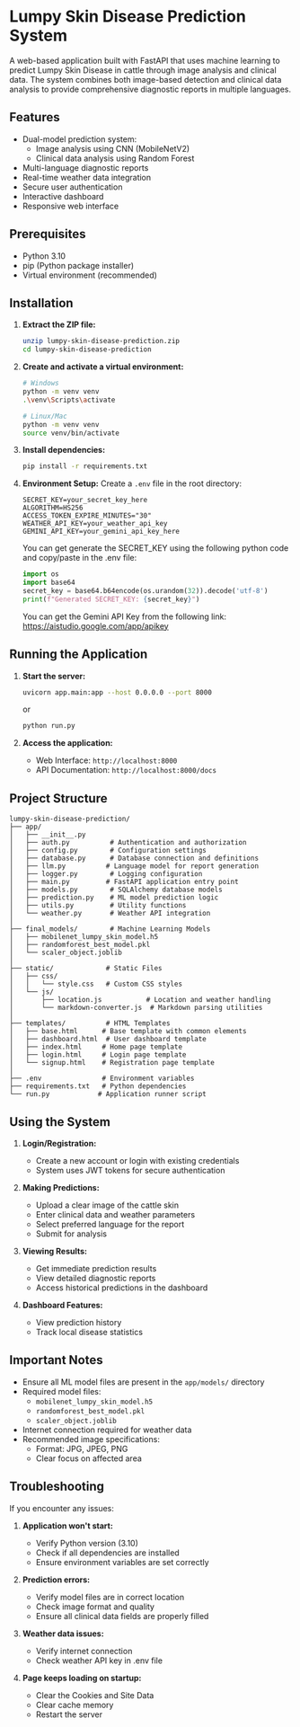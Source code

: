 # Lumpy Skin Disease Prediction System

A web-based application built with FastAPI that uses machine learning to predict Lumpy Skin Disease in cattle through image analysis and clinical data. The system combines both image-based detection and clinical data analysis to provide comprehensive diagnostic reports in multiple languages.

## Features

- Dual-model prediction system:
  - Image analysis using CNN (MobileNetV2)
  - Clinical data analysis using Random Forest
- Multi-language diagnostic reports
- Real-time weather data integration
- Secure user authentication
- Interactive dashboard
- Responsive web interface

## Prerequisites

- Python 3.10
- pip (Python package installer)
- Virtual environment (recommended)

## Installation

1. **Extract the ZIP file:**
   ```bash
   unzip lumpy-skin-disease-prediction.zip
   cd lumpy-skin-disease-prediction
   ```

2. **Create and activate a virtual environment:**
   ```bash
   # Windows
   python -m venv venv
   .\venv\Scripts\activate

   # Linux/Mac
   python -m venv venv
   source venv/bin/activate
   ```

3. **Install dependencies:**
   ```bash
   pip install -r requirements.txt
   ```

4. **Environment Setup:**
   Create a `.env` file in the root directory:
   ```
   SECRET_KEY=your_secret_key_here
   ALGORITHM=HS256
   ACCESS_TOKEN_EXPIRE_MINUTES="30"
   WEATHER_API_KEY=your_weather_api_key
   GEMINI_API_KEY=your_gemini_api_key_here
   ```
   You can get generate the SECRET_KEY using the following python code and copy/paste in the .env file:
   ```python
   import os
   import base64
   secret_key = base64.b64encode(os.urandom(32)).decode('utf-8')
   print(f"Generated SECRET_KEY: {secret_key}")
   ```
   You can get the Gemini API Key from the following link:
   https://aistudio.google.com/app/apikey


## Running the Application

1. **Start the server:**
   ```bash
   uvicorn app.main:app --host 0.0.0.0 --port 8000
   ```
   or
   ```bash
   python run.py
   ```

2. **Access the application:**
   - Web Interface: `http://localhost:8000`
   - API Documentation: `http://localhost:8000/docs`

## Project Structure
```
lumpy-skin-disease-prediction/
├── app/
│   ├── __init__.py
│   ├── auth.py          # Authentication and authorization
│   ├── config.py        # Configuration settings
│   ├── database.py      # Database connection and definitions
│   ├── llm.py          # Language model for report generation
│   ├── logger.py        # Logging configuration
│   ├── main.py         # FastAPI application entry point
│   ├── models.py        # SQLAlchemy database models
│   ├── prediction.py    # ML model prediction logic
│   ├── utils.py         # Utility functions
│   └── weather.py       # Weather API integration
│
├── final_models/        # Machine Learning Models
│   ├── mobilenet_lumpy_skin_model.h5
│   ├── randomforest_best_model.pkl
│   └── scaler_object.joblib
│
├── static/             # Static Files
│   ├── css/
│   │   └── style.css   # Custom CSS styles
│   └── js/
│       ├── location.js           # Location and weather handling
│       └── markdown-converter.js  # Markdown parsing utilities
│
├── templates/          # HTML Templates
│   ├── base.html      # Base template with common elements
│   ├── dashboard.html  # User dashboard template
│   ├── index.html     # Home page template
│   ├── login.html     # Login page template
│   └── signup.html    # Registration page template
│
├── .env               # Environment variables
├── requirements.txt   # Python dependencies
└── run.py            # Application runner script
```


## Using the System

1. **Login/Registration:**
   - Create a new account or login with existing credentials
   - System uses JWT tokens for secure authentication

2. **Making Predictions:**
   - Upload a clear image of the cattle skin
   - Enter clinical data and weather parameters
   - Select preferred language for the report
   - Submit for analysis

3. **Viewing Results:**
   - Get immediate prediction results
   - View detailed diagnostic reports
   - Access historical predictions in the dashboard

4. **Dashboard Features:**
   - View prediction history
   - Track local disease statistics

## Important Notes

- Ensure all ML model files are present in the `app/models/` directory
- Required model files:
  - `mobilenet_lumpy_skin_model.h5`
  - `randomforest_best_model.pkl`
  - `scaler_object.joblib`
- Internet connection required for weather data
- Recommended image specifications:
  - Format: JPG, JPEG, PNG
  - Clear focus on affected area

## Troubleshooting

If you encounter any issues:

1. **Application won't start:**
   - Verify Python version (3.10)
   - Check if all dependencies are installed
   - Ensure environment variables are set correctly

2. **Prediction errors:**
   - Verify model files are in correct location
   - Check image format and quality
   - Ensure all clinical data fields are properly filled

3. **Weather data issues:**
   - Verify internet connection
   - Check weather API key in .env file

4. **Page keeps loading on startup:**
   - Clear the Cookies and Site Data
   - Clear cache memory
   - Restart the server

